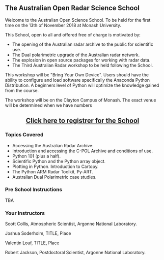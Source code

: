 ## The Australian Open Radar Science School

Welcome to the Australian Open Science School. To be held for the first time on the 13th of November 2018 at Monash 
University.

This School, open to all and offered free of charge is motivated by:
 * The opening of the Australian radar archive to the public for scientific use.
 * The Dual polarimetric upgrade of the Australian radar network.
 * The explosion in open source packages for working with radar data.
 * The Third Australian Radar workshop to be held following the School.

This workshop will be "Bring Your Own Device". Users should have the ability to configure and load software specifically
the Anaconda Python Distribution. A beginners level of Python will optimize the knowledge gained from the course. 

The workshop will be on the Clayton Campus of Monash. The exact venue will be determined when we have numbers  

<h2>
<center>

[Click here to registrer for the School](https://goo.gl/forms/ZFj4LlPkdSJah7hi1)

</center>
</h2>

### Topics Covered

* Accessing the Australian Radar Archive.
* Introduction and accessing the C-POL Archive and conditions of use. 
* Python 101 (plus a half).
* Scientific Python and the Python array object.
* Plotting in Python. Introduction to Cartopy.
* The Python ARM Radar Toolkit, Py-ART.
* Australian Dual Polarimetric case studies. 

### Pre School Instructions

TBA

### Your Instructors

Scott Collis, Atmospheric Scientist, Argonne National Laboratory.

Joshua Soderholm, TITLE, Place

Valentin Louf, TITLE, Place

Robert Jackson, Postdoctoral Scientist, Argonne National Laboratory. 